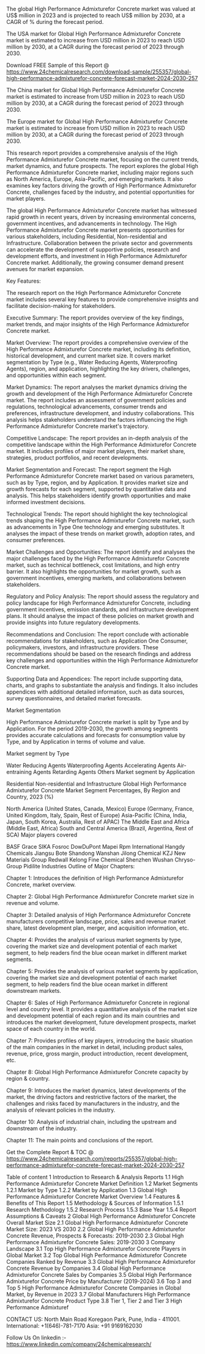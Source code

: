 The global High Performance Admixturefor Concrete market was valued at US$ million in 2023 and is projected to reach US$ million by 2030, at a CAGR of % during the forecast period.

The USA market for Global High Performance Admixturefor Concrete market is estimated to increase from USD million in 2023 to reach USD million by 2030, at a CAGR during the forecast period of 2023 through 2030.

Download FREE Sample of this Report @ https://www.24chemicalresearch.com/download-sample/255357/global-high-performance-admixturefor-concrete-forecast-market-2024-2030-257

The China market for Global High Performance Admixturefor Concrete market is estimated to increase from USD million in 2023 to reach USD million by 2030, at a CAGR during the forecast period of 2023 through 2030.

The Europe market for Global High Performance Admixturefor Concrete market is estimated to increase from USD million in 2023 to reach USD million by 2030, at a CAGR during the forecast period of 2023 through 2030.

This research report provides a comprehensive analysis of the High Performance Admixturefor Concrete market, focusing on the current trends, market dynamics, and future prospects. The report explores the global High Performance Admixturefor Concrete market, including major regions such as North America, Europe, Asia-Pacific, and emerging markets. It also examines key factors driving the growth of High Performance Admixturefor Concrete, challenges faced by the industry, and potential opportunities for market players.

The global High Performance Admixturefor Concrete market has witnessed rapid growth in recent years, driven by increasing environmental concerns, government incentives, and advancements in technology. The High Performance Admixturefor Concrete market presents opportunities for various stakeholders, including Residential, Non-residential and Infrastructure. Collaboration between the private sector and governments can accelerate the development of supportive policies, research and development efforts, and investment in High Performance Admixturefor Concrete market. Additionally, the growing consumer demand present avenues for market expansion.

Key Features:

The research report on the High Performance Admixturefor Concrete market includes several key features to provide comprehensive insights and facilitate decision-making for stakeholders.

Executive Summary: The report provides overview of the key findings, market trends, and major insights of the High Performance Admixturefor Concrete market.

Market Overview: The report provides a comprehensive overview of the High Performance Admixturefor Concrete market, including its definition, historical development, and current market size. It covers market segmentation by Type (e.g., Water Reducing Agents, Waterproofing Agents), region, and application, highlighting the key drivers, challenges, and opportunities within each segment.

Market Dynamics: The report analyses the market dynamics driving the growth and development of the High Performance Admixturefor Concrete market. The report includes an assessment of government policies and regulations, technological advancements, consumer trends and preferences, infrastructure development, and industry collaborations. This analysis helps stakeholders understand the factors influencing the High Performance Admixturefor Concrete market's trajectory.

Competitive Landscape: The report provides an in-depth analysis of the competitive landscape within the High Performance Admixturefor Concrete market. It includes profiles of major market players, their market share, strategies, product portfolios, and recent developments.

Market Segmentation and Forecast: The report segment the High Performance Admixturefor Concrete market based on various parameters, such as by Type, region, and by Application. It provides market size and growth forecasts for each segment, supported by quantitative data and analysis. This helps stakeholders identify growth opportunities and make informed investment decisions.

Technological Trends: The report should highlight the key technological trends shaping the High Performance Admixturefor Concrete market, such as advancements in Type One technology and emerging substitutes. It analyses the impact of these trends on market growth, adoption rates, and consumer preferences.

Market Challenges and Opportunities: The report identify and analyses the major challenges faced by the High Performance Admixturefor Concrete market, such as technical bottleneck, cost limitations, and high entry barrier. It also highlights the opportunities for market growth, such as government incentives, emerging markets, and collaborations between stakeholders.

Regulatory and Policy Analysis: The report should assess the regulatory and policy landscape for High Performance Admixturefor Concrete, including government incentives, emission standards, and infrastructure development plans. It should analyse the impact of these policies on market growth and provide insights into future regulatory developments.

Recommendations and Conclusion: The report conclude with actionable recommendations for stakeholders, such as Application One Consumer, policymakers, investors, and infrastructure providers. These recommendations should be based on the research findings and address key challenges and opportunities within the High Performance Admixturefor Concrete market.

Supporting Data and Appendices: The report include supporting data, charts, and graphs to substantiate the analysis and findings. It also includes appendices with additional detailed information, such as data sources, survey questionnaires, and detailed market forecasts.

Market Segmentation

High Performance Admixturefor Concrete market is split by Type and by Application. For the period 2019-2030, the growth among segments provides accurate calculations and forecasts for consumption value by Type, and by Application in terms of volume and value.

Market segment by Type

Water Reducing Agents
Waterproofing Agents
Accelerating Agents
Air-entraining Agents
Retarding Agents
Others
Market segment by Application

Residential
Non-residential and Infrastructure
Global High Performance Admixturefor Concrete Market Segment Percentages, By Region and Country, 2023 (%)

North America (United States, Canada, Mexico)
Europe (Germany, France, United Kingdom, Italy, Spain, Rest of Europe)
Asia-Pacific (China, India, Japan, South Korea, Australia, Rest of APAC)
The Middle East and Africa (Middle East, Africa)
South and Central America (Brazil, Argentina, Rest of SCA)
Major players covered

BASF
Grace
SIKA
Fosroc
DowDuPont
Mapei
Rpm International
Hangdy Chemicals
Jiangsu Bote
Shandong Wanshan
Jilong Chemical
KZJ New Materials Group
Redwall
Kelong Fine Chemical
Shenzhen Wushan
Chryso-Group
Pidilite Industries
Outline of Major Chapters:

Chapter 1: Introduces the definition of High Performance Admixturefor Concrete, market overview.

Chapter 2: Global High Performance Admixturefor Concrete market size in revenue and volume.

Chapter 3: Detailed analysis of High Performance Admixturefor Concrete manufacturers competitive landscape, price, sales and revenue market share, latest development plan, merger, and acquisition information, etc.

Chapter 4: Provides the analysis of various market segments by type, covering the market size and development potential of each market segment, to help readers find the blue ocean market in different market segments.

Chapter 5: Provides the analysis of various market segments by application, covering the market size and development potential of each market segment, to help readers find the blue ocean market in different downstream markets.

Chapter 6: Sales of High Performance Admixturefor Concrete in regional level and country level. It provides a quantitative analysis of the market size and development potential of each region and its main countries and introduces the market development, future development prospects, market space of each country in the world.

Chapter 7: Provides profiles of key players, introducing the basic situation of the main companies in the market in detail, including product sales, revenue, price, gross margin, product introduction, recent development, etc.

Chapter 8: Global High Performance Admixturefor Concrete capacity by region & country.

Chapter 9: Introduces the market dynamics, latest developments of the market, the driving factors and restrictive factors of the market, the challenges and risks faced by manufacturers in the industry, and the analysis of relevant policies in the industry.

Chapter 10: Analysis of industrial chain, including the upstream and downstream of the industry.

Chapter 11: The main points and conclusions of the report.

Get the Complete Report & TOC @ https://www.24chemicalresearch.com/reports/255357/global-high-performance-admixturefor-concrete-forecast-market-2024-2030-257

Table of content
1 Introduction to Research & Analysis Reports
1.1 High Performance Admixturefor Concrete Market Definition
1.2 Market Segments
1.2.1 Market by Type
1.2.2 Market by Application
1.3 Global High Performance Admixturefor Concrete Market Overview
1.4 Features & Benefits of This Report
1.5 Methodology & Sources of Information
1.5.1 Research Methodology
1.5.2 Research Process
1.5.3 Base Year
1.5.4 Report Assumptions & Caveats
2 Global High Performance Admixturefor Concrete Overall Market Size
2.1 Global High Performance Admixturefor Concrete Market Size: 2023 VS 2030
2.2 Global High Performance Admixturefor Concrete Revenue, Prospects & Forecasts: 2019-2030
2.3 Global High Performance Admixturefor Concrete Sales: 2019-2030
3 Company Landscape
3.1 Top High Performance Admixturefor Concrete Players in Global Market
3.2 Top Global High Performance Admixturefor Concrete Companies Ranked by Revenue
3.3 Global High Performance Admixturefor Concrete Revenue by Companies
3.4 Global High Performance Admixturefor Concrete Sales by Companies
3.5 Global High Performance Admixturefor Concrete Price by Manufacturer (2019-2024)
3.6 Top 3 and Top 5 High Performance Admixturefor Concrete Companies in Global Market, by Revenue in 2023
3.7 Global Manufacturers High Performance Admixturefor Concrete Product Type
3.8 Tier 1, Tier 2 and Tier 3 High Performance Admixturef

CONTACT US:
North Main Road Koregaon Park, Pune, India - 411001.
International: +1(646)-781-7170
Asia: +91 9169162030

Follow Us On linkedin :- https://www.linkedin.com/company/24chemicalresearch/

